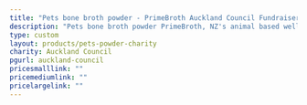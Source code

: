 ```yaml
---
title: "Pets bone broth powder - PrimeBroth Auckland Council Fundraiser"
description: "Pets bone broth powder PrimeBroth, NZ's animal based wellness drink for pets"
type: custom
layout: products/pets-powder-charity
charity: Auckland Council
pgurl: auckland-council
pricesmalllink: ""
pricemediumlink: ""
pricelargelink: ""
---
```

